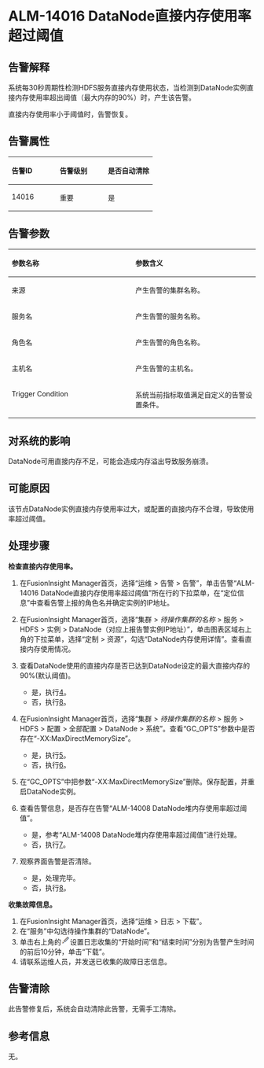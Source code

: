 # ALM-14016 DataNode直接内存使用率超过阈值<a name="ALM-14016"></a>

## 告警解释<a name="section7978296"></a>

系统每30秒周期性检测HDFS服务直接内存使用状态，当检测到DataNode实例直接内存使用率超出阈值（最大内存的90%）时，产生该告警。

直接内存使用率小于阈值时，告警恢复。

## 告警属性<a name="section4695804"></a>

<a name="table45595801"></a>
<table><thead align="left"><tr id="row11217243"><th class="cellrowborder" valign="top" width="33.33333333333333%" id="mcps1.1.4.1.1"><p id="p36181452"><a name="p36181452"></a><a name="p36181452"></a>告警ID</p>
</th>
<th class="cellrowborder" valign="top" width="33.33333333333333%" id="mcps1.1.4.1.2"><p id="p45016494"><a name="p45016494"></a><a name="p45016494"></a>告警级别</p>
</th>
<th class="cellrowborder" valign="top" width="33.33333333333333%" id="mcps1.1.4.1.3"><p id="p22457384"><a name="p22457384"></a><a name="p22457384"></a>是否自动清除</p>
</th>
</tr>
</thead>
<tbody><tr id="row7108835"><td class="cellrowborder" valign="top" width="33.33333333333333%" headers="mcps1.1.4.1.1 "><p id="p38944775"><a name="p38944775"></a><a name="p38944775"></a>14016</p>
</td>
<td class="cellrowborder" valign="top" width="33.33333333333333%" headers="mcps1.1.4.1.2 "><p id="p410170"><a name="p410170"></a><a name="p410170"></a>重要</p>
</td>
<td class="cellrowborder" valign="top" width="33.33333333333333%" headers="mcps1.1.4.1.3 "><p id="p33223847"><a name="p33223847"></a><a name="p33223847"></a>是</p>
</td>
</tr>
</tbody>
</table>

## 告警参数<a name="section42262236"></a>

<a name="table6777076"></a>
<table><thead align="left"><tr id="row9420492"><th class="cellrowborder" valign="top" width="50%" id="mcps1.1.3.1.1"><p id="p24862365"><a name="p24862365"></a><a name="p24862365"></a>参数名称</p>
</th>
<th class="cellrowborder" valign="top" width="50%" id="mcps1.1.3.1.2"><p id="p585716"><a name="p585716"></a><a name="p585716"></a>参数含义</p>
</th>
</tr>
</thead>
<tbody><tr id="row684592262710"><td class="cellrowborder" valign="top" width="50%" headers="mcps1.1.3.1.1 "><p id="p156438591896"><a name="p156438591896"></a><a name="p156438591896"></a>来源</p>
</td>
<td class="cellrowborder" valign="top" width="50%" headers="mcps1.1.3.1.2 "><p id="p187931338134115"><a name="p187931338134115"></a><a name="p187931338134115"></a>产生告警的集群名称。</p>
</td>
</tr>
<tr id="row47442998"><td class="cellrowborder" valign="top" width="50%" headers="mcps1.1.3.1.1 "><p id="p65062640"><a name="p65062640"></a><a name="p65062640"></a>服务名</p>
</td>
<td class="cellrowborder" valign="top" width="50%" headers="mcps1.1.3.1.2 "><p id="p22603169"><a name="p22603169"></a><a name="p22603169"></a>产生告警的服务名称。</p>
</td>
</tr>
<tr id="row2101933"><td class="cellrowborder" valign="top" width="50%" headers="mcps1.1.3.1.1 "><p id="p35626567"><a name="p35626567"></a><a name="p35626567"></a>角色名</p>
</td>
<td class="cellrowborder" valign="top" width="50%" headers="mcps1.1.3.1.2 "><p id="p33468688"><a name="p33468688"></a><a name="p33468688"></a>产生告警的角色名称。</p>
</td>
</tr>
<tr id="row32782743"><td class="cellrowborder" valign="top" width="50%" headers="mcps1.1.3.1.1 "><p id="p51620924"><a name="p51620924"></a><a name="p51620924"></a>主机名</p>
</td>
<td class="cellrowborder" valign="top" width="50%" headers="mcps1.1.3.1.2 "><p id="p3670791"><a name="p3670791"></a><a name="p3670791"></a>产生告警的主机名。</p>
</td>
</tr>
<tr id="row33037121"><td class="cellrowborder" valign="top" width="50%" headers="mcps1.1.3.1.1 "><p id="p58761149"><a name="p58761149"></a><a name="p58761149"></a>Trigger Condition</p>
</td>
<td class="cellrowborder" valign="top" width="50%" headers="mcps1.1.3.1.2 "><p id="p62032625"><a name="p62032625"></a><a name="p62032625"></a>系统当前指标取值满足自定义的告警设置条件。</p>
</td>
</tr>
</tbody>
</table>

## 对系统的影响<a name="section44815811"></a>

DataNode可用直接内存不足，可能会造成内存溢出导致服务崩溃。

## 可能原因<a name="section689121"></a>

该节点DataNode实例直接内存使用率过大，或配置的直接内存不合理，导致使用率超过阈值。

## 处理步骤<a name="section6202095"></a>

**检查直接内存使用率。**

1.  在FusionInsight Manager首页，选择“运维 \> 告警 \> 告警”，单击告警“ALM-14016 DataNode直接内存使用率超过阈值”所在行的下拉菜单，在“定位信息”中查看告警上报的角色名并确定实例的IP地址。
2.  在FusionInsight Manager首页，选择“集群 \>  _待操作集群的名称_  \> 服务 \> HDFS \> 实例 \> DataNode（对应上报告警实例IP地址）”，单击图表区域右上角的下拉菜单，选择“定制 \> 资源”，勾选“DataNode内存使用详情”。查看直接内存使用情况。
3.  查看DataNode使用的直接内存是否已达到DataNode设定的最大直接内存的90%\(默认阈值\)。
    -   是，执行[4](#li3399087993722)。
    -   否，执行[8](#li5838381193722)。

4.  <a name="li3399087993722"></a>在FusionInsight Manager首页，选择“集群 \>  _待操作集群的名称_  \> 服务 \> HDFS \> 配置 \> 全部配置 \> DataNode \> 系统”。查看“GC\_OPTS”参数中是否存在“-XX:MaxDirectMemorySize”。
    -   是，执行[5](#li062164310159)。
    -   否，执行[6](#li111010376180)。

5.  <a name="li062164310159"></a>在“GC\_OPTS”中把参数“-XX:MaxDirectMemorySize”删除。保存配置，并重启DataNode实例。
6.  <a name="li111010376180"></a>查看告警信息，是否存在告警“ALM-14008 DataNode堆内存使用率超过阈值”。
    -   是，参考“ALM-14008 DataNode堆内存使用率超过阈值”进行处理。
    -   否，执行[7](#li5868287393722)。

7.  <a name="li5868287393722"></a>观察界面告警是否清除。
    -   是，处理完毕。
    -   否，执行[8](#li5838381193722)。


**收集故障信息。**

1.  <a name="li5838381193722"></a>在FusionInsight Manager首页，选择“运维 \> 日志 \> 下载”。
2.  在“服务”中勾选待操作集群的“DataNode”。
3.  单击右上角的![](figures/zh-cn_image_0263895680.png)设置日志收集的“开始时间”和“结束时间”分别为告警产生时间的前后10分钟，单击“下载”。
4.  请联系运维人员，并发送已收集的故障日志信息。

## 告警清除<a name="section169311343318"></a>

此告警修复后，系统会自动清除此告警，无需手工清除。

## 参考信息<a name="section55818863"></a>

无。

